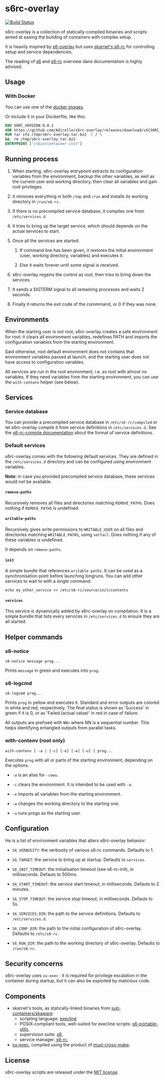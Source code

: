 s6rc-overlay
============

[![Build Status](https://travis-ci.org/Adirelle/s6rc-overlay.svg?branch=master)](https://travis-ci.org/Adirelle/s6rc-overlay)

s6rc-overlay is a collection of statically-compiled binairies and scripts aimed
at easing the building of containers with complex setup.

It is heavily inspired by
[s6-overlay](https://github.com/just-containers/s6-overlay/) but uses
[skarnet's s6-rc](http://www.skarnet.org/software/s6-rc/) for controlling setup
and service dependencies.

The reading of [s6](http://skarnet.org/software/s6) and
[s6-rc](http://skarnet.org/software/s6-rc) overview dans documentation is
highly advised.

Usage
-----

### With Docker

You can use one of the [docker images](https://hub.docker.com/r/adirelle/s6rc-overlay/).

Or include it in your Dockerfile, like this:

```Dockerfile
ENV S6RC_VERSION 0.0.1
ADD https://github.com/Adirelle/s6rc-overlay/releases/download/v${S6RC_VERSION}/s6rc-overlay-v${S6RC_VERSION}-amd64.tar.bz2 /tmp/s6rc-overlay.tar.bz2
RUN tar xfa /tmp/s6rc-overlay.tar.bz2 -C / \
&&  rm /tmp/s6rc-overlay.tar.bz2
ENTRYPOINT ["/sbin/container-init"]
```

Running process
---------------

1. When starting, s6rc-overlay entrypoint extracts its configuration variables
from the environment, backup the other variables, as well as the current user
and working directory, then clear all variables and gain root privileges.

2. It removes everything in both `/tmp` and `/run` and installs its working
directory in `/run/s6-rc`.

3. If there is no precompiled service database, it compiles one from
`/etc/services.d`.

4. It tries to bring up the target
service, which should depends on the actual services to start.

5. Once all the services are started:

    1. If command line has been given, it restores the initial environment
(user, working directory, variables) and executes it.

    2. Else it waits forever until some signal is received.

6. s6rc-overlay regains the control as root, then tries to bring down the
services.

7. It sends a SIGTERM signal to all remaining processes and waits 2 seconds.

8.  Finally it returns the exit code of the commmand, or 0 if they was none.

Environments
------------

When the starting user is not root, s6rc-overlay creates a safe environment for
root: it clears all environment variables, redefines PATH and imports the
configuration variables from the starting environment.

Said otherwise, root default environment does not contains that environment
variables passed at launch, and the starting user does not have access to
configuration variables.

All services are run in the root environment, i.e. as root with almost no
variables. If they need variables from the starting environment, you
can use the `with-contenv` helper (see below).

Services
--------

### Service database

You can provide a precompiled service database in `/etc/s6-rc/compiled` or let
s6rc-overlay compile it from service definitions in `/etc/services.d`.  See the
[s6-rc-compile documentation](http://skarnet.org/software/s6-rc/s6-rc-compile.html) about
the format of service definitions.

### Default services

s6rc-overlay comes with the following default services. They are defined in the
`/etc/services.d` directory and can be configured using environment variables.

**Note:** in case you provided precompiled service database, these services
would not be available.

#### `remove-paths`

Recursively removes all files and directories matching `REMOVE_PATHS`. Does
nothing if `REMOVE_PATHS` is undefined.

#### `writable-paths`

Recursively gives write permissions to `WRITABLE_USER` on all files and
directories matching `WRITABLE_PATHS`, using `setfacl`. Does nothing if any of
these variables is undefined.

It depends on `remove-paths`.

#### `init`

A simple bundle that references `writable-paths`. It can be used as a
synchronisation point before launching longruns. You can add other services to
wait to with a single command:

```
echo my_other_service >> /etc/s6-rc/source/init/contents
```

#### `services`

This service is dynamically added by s6rc-overlay on compilation. It is a
simple bundle that lists every services in `/etc/services.d` to ensure they are
all started.

Helper commands
---------------

### s6-notice

    s6-notice message prog...

Prints `message` in green and executes into `prog`.

### s6-logcmd

    s6-logcmd prog...

Prints `prog` in yellow and executes it. Standard and error outputs are colored
in white and red, respectively. The final status is shown as 'Success' in green
if it is 0, or as 'Failed (actual value)' in red in case of failure.

All outputs are prefixed with `NN>` where NN is a sequential number. This helps
identifying entangled outputs from parallel tasks.

### with-contenv (root only)

    with-contenv [ -a | [-c] [-e] [-w] [-u] ] prog...

Executes `prog` with all or parts of the starting environment, depending on the
options.

* `-a` is an alias for `-cewu`.

* `-c` clears the environment. It is intended to be used with `-e`.

* `-e` imports all variables from the starting environment.

* `-w` changes the working directory to the starting one.

* `-u` runs progs as the starting user.

Configuration
-------------

He is a list of environment variables that alters s6rc-overlay behavior:

* `S6_VERBOSITY`: the verbosity of various s6-rc commands. Defaults to 1.

* `S6_TARGET`: the service to bring up at startup. Defaults to `services`.

* `S6_INIT_TIMEOUT`: the initialisation timeout (see s6-rc-init), in
milliseconds. Defauts to 500ms.

* `S6_START_TIMEOUT`: the service start timeout, in milliseconds. Defauts to 2
minutes.

* `S6_STOP_TIMEOUT`: the service stop timeout, in milliseconds. Defauts to 5s.

* `S6_SERVICES_DIR`: the path to the service definitions. Defaults to
`/etc/services.d`.

* `S6_CONF_DIR`: the path to the initial configuration of s6rc-overlay. Defaults
to `/etc/s6-rc`.

* `S6_RUN_DIR`: the path to the working directory of s6rc-overlay. Defaults to
`/run/s6-rc`.

Security concerns
-----------------

s6rc-overlay uses `su-exec` : it is required for privilege escalation in the
container during startup, but it can also be exploited by malicious code.

Components
----------

 * skarnet's tools, as statically-linked binaries from [just-containers/skaware](https://github.com/just-containers/skaware/):
   * scripting language: [execline](http://www.skarnet.org/software/execline/)
   * POSIX-compliant tools, well-suited for execline scripts: [s6-portable-utils](http://www.skarnet.org/software/s6-portable-utils/),
   * supervision suite: [s6](http://www.skarnet.org/software/s6/),
   * service manager: [s6-rc](http://www.skarnet.org/software/s6-rc/),
 * [su-exec](https://github.com/ncopa/su-exec), compiled using the product of [musl-cross-make](https://github.com/just-containers/musl-cross-make).

License
-------

s6rc-overlay scripts are released under the [MIT license](LICENSE.md).
